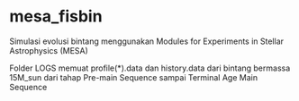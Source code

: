 # mesa_fisbin
Simulasi evolusi bintang menggunakan Modules for Experiments in Stellar Astrophysics (MESA)

Folder LOGS memuat profile(*).data dan history.data dari bintang bermassa 15M_sun dari tahap Pre-main Sequence sampai Terminal Age Main Sequence
